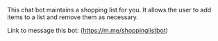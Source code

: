 This chat bot maintains a shopping list for you. It allows the user to add items to a list and remove them as necessary.

Link to message this bot: (https://m.me/shoppinglistbot)
